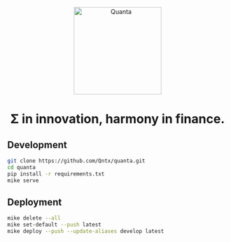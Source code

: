 

<p align="center">
  <a href="https://qntx.github.io/quanta">
    <img src="./docs/assets/images/logos/quanta.png" alt="Quanta" width="200" height="auto" />
  </a>
</p>

<h1 style="text-align: center;">Σ in innovation, harmony in finance.</h1>



## Development

```bash
git clone https://github.com/Qntx/quanta.git
cd quanta
pip install -r requirements.txt
mike serve
```

## Deployment

```bash
mike delete --all
mike set-default --push latest
mike deploy --push --update-aliases develop latest
```


